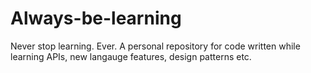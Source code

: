 # Always-be-learning
Never stop learning. Ever. A personal repository for code written while learning APIs, new langauge features, design patterns etc.

